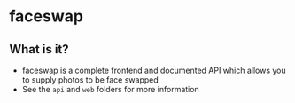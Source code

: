 # faceswap

## What is it?
- faceswap is a complete frontend and documented API which allows you to supply photos to be face swapped
- See the `api` and `web` folders for more information